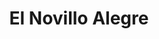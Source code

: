 ---
title: "El Novillo Alegre"
url: /aeropuerto-internacional-de-carrasco/el-novillo-alegre/
shop: Metzgerei
---